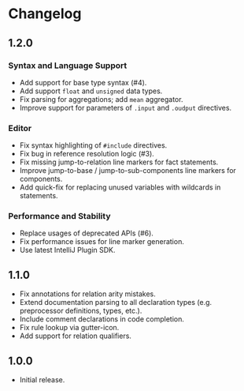 # Changelog 

## 1.2.0

### Syntax and Language Support
* Add support for base type syntax (#4).
* Add support `float` and `unsigned` data types.
* Fix parsing for aggregations; add `mean` aggregator.
* Improve support for parameters of `.input` and `.oudput` directives.

### Editor
 * Fix syntax highlighting of `#include` directives.
 * Fix bug in reference resolution logic (#3).
 * Fix missing jump-to-relation line markers for fact statements.
 * Improve jump-to-base / jump-to-sub-components line markers for components.
 * Add quick-fix for replacing unused variables with wildcards in statements.

### Performance and Stability
 * Replace usages of deprecated APIs (#6).
 * Fix performance issues for line marker generation.
 * Use latest IntelliJ Plugin SDK.

## 1.1.0
 * Fix annotations for relation arity mistakes.
 * Extend documentation parsing to all declaration types (e.g. preprocessor definitions, types, etc.).
 * Include comment declarations in code completion.
 * Fix rule lookup via gutter-icon.
 * Add support for relation qualifiers.
 
## 1.0.0
 * Initial release.